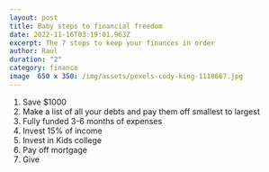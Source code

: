 ```yaml
---
layout: post
title: Baby steps to financial freedom
date: 2022-11-16T03:19:01.963Z
excerpt: The 7 steps to keep your finances in order
author: Raul
duration: "2"
category: finance
image  650 x 350: /img/assets/pexels-cody-king-1118667.jpg
---
```

1. Save $1000
2. Make a list of all your debts and pay them off smallest to largest
3. Fully funded 3-6 months of expenses
4. I﻿nvest 15% of income
5. I﻿nvest in Kids college
6. P﻿ay off mortgage
7. G﻿ive
